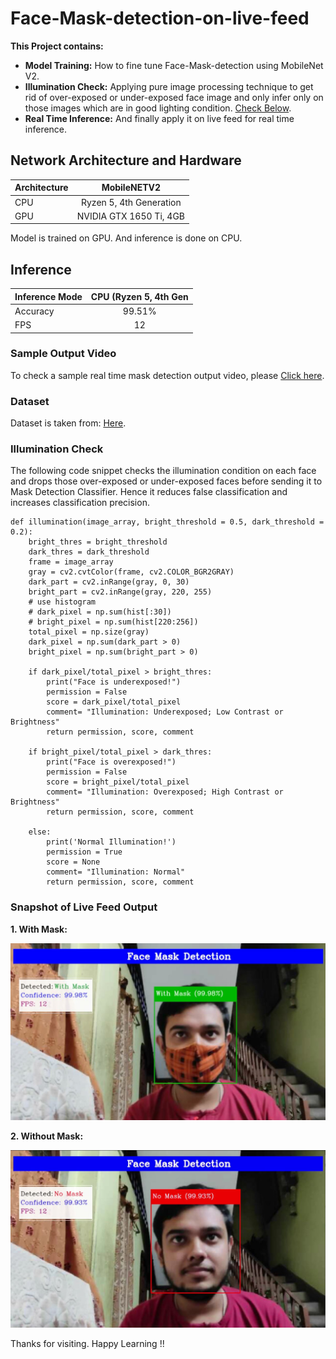# Face-Mask-detection-on-live-feed
**This Project contains:**
* **Model Training:** How to fine tune Face-Mask-detection using MobileNet V2. 
* **Illumination Check:** Applying pure image processing technique to get rid of over-exposed or under-exposed face image and only infer only on those images which are in good lighting condition. [Check Below](#illumination-check).
* **Real Time Inference:** And finally apply it on live feed for real time inference. 

## Network Architecture and Hardware

| Architecture| MobileNETV2 |
| :---        |    :----:   |
| CPU         | Ryzen 5, 4th Generation |
| GPU         | NVIDIA GTX 1650 Ti, 4GB |

Model is trained on GPU. And inference is done on CPU.

## Inference

| Inference Mode | CPU (Ryzen 5, 4th Gen|
| :---        |    :----:   |
| Accuracy    | 99.51% |
| FPS         | 12     |


### Sample Output Video
To check a sample real time mask detection output video, please <a href="https://github.com/ankan-chakraborty/Face-Mask-detection-on-live-feed/blob/main/Face-mask-detection.mp4">Click here</a>.



### Dataset 
Dataset is taken from: <a href='https://github.com/chandrikadeb7/Face-Mask-Detection/tree/master/dataset'>Here</a>.

### Illumination Check
The following code snippet checks the illumination condition on each face and drops those over-exposed or under-exposed faces before sending it to Mask Detection Classifier. Hence it reduces false classification and increases classification precision.

```
def illumination(image_array, bright_threshold = 0.5, dark_threshold = 0.2):
    bright_thres = bright_threshold
    dark_thres = dark_threshold
    frame = image_array
    gray = cv2.cvtColor(frame, cv2.COLOR_BGR2GRAY)
    dark_part = cv2.inRange(gray, 0, 30)
    bright_part = cv2.inRange(gray, 220, 255)
    # use histogram
    # dark_pixel = np.sum(hist[:30])
    # bright_pixel = np.sum(hist[220:256])
    total_pixel = np.size(gray)
    dark_pixel = np.sum(dark_part > 0)
    bright_pixel = np.sum(bright_part > 0)
    
    if dark_pixel/total_pixel > bright_thres:
        print("Face is underexposed!")
        permission = False
        score = dark_pixel/total_pixel
        comment= "Illumination: Underexposed; Low Contrast or Brightness"
        return permission, score, comment
    
    if bright_pixel/total_pixel > dark_thres:
        print("Face is overexposed!")
        permission = False
        score = bright_pixel/total_pixel
        comment= "Illumination: Overexposed; High Contrast or Brightness"
        return permission, score, comment
    
    else:
        print('Normal Illumination!')
        permission = True
        score = None
        comment= "Illumination: Normal"
        return permission, score, comment
```

### Snapshot of Live Feed Output

**1. With Mask:**

   <img src ='https://github.com/ankan-chakraborty/Face-Mask-detection-on-live-feed/blob/main/Snapshots/With%20Mask.JPG' width = '800px'>
   
   
**2. Without Mask:**

   <img src ='https://github.com/ankan-chakraborty/Face-Mask-detection-on-live-feed/blob/main/Snapshots/Without%20Mask.JPG' width = '800px'>
   
   
Thanks for visiting. Happy Learning !!

